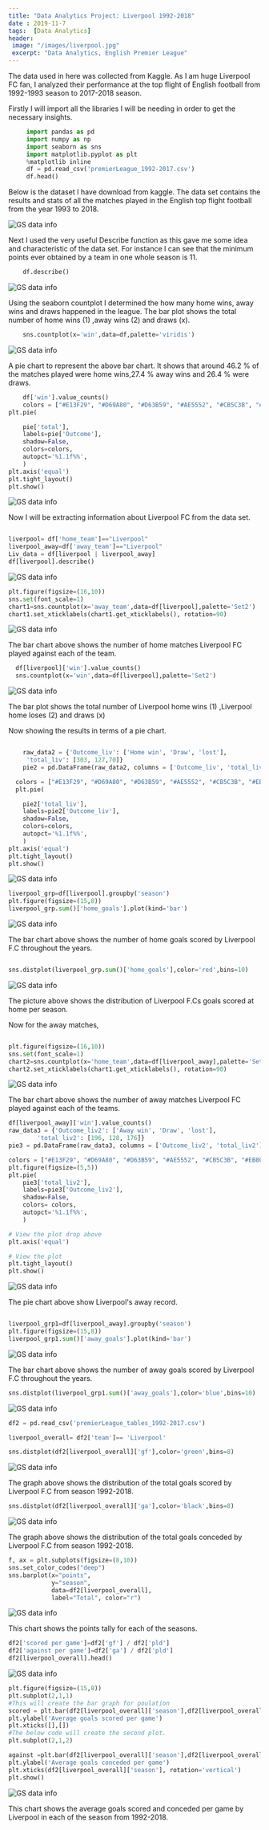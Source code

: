 ```yaml
---
title: "Data Analytics Project: Liverpool 1992-2018"
date : 2019-11-7
tags:  [Data Analytics]
header:
 image: "/images/liverpool.jpg"
 excerpt: "Data Analytics, English Premier League"
---
```

The data used in here was collected from Kaggle. As I am huge Liverpool FC fan, I analyzed their performance at the top flight of English football from 1992-1993 season to 2017-2018 season.

Firstly I will import all the  libraries I will be needing in order to get the  necessary insights.
```python
     import pandas as pd
     import numpy as np
     import seaborn as sns
     import matplotlib.pyplot as plt
     %matplotlib inline
     df = pd.read_csv('premierLeague_1992-2017.csv')
     df.head()
```

Below is the dataset I have download from kaggle. The data set contains the results and stats of all the matches played in the English top flight football from the year 1993 to 2018.

<img src="{{ site.url }}{{ site.baseurl }}/images/EPL/datatable.JPG" alt=" GS data info">

Next I used the very useful Describe function as this gave me some idea and characteristic of the data set. For instance I can see that the minimum points ever obtained by a team in one whole season is 11.

```python
    df.describe()
```
<img src="{{ site.url }}{{ site.baseurl }}/images/EPL/datatable describe.JPG" alt=" GS data info">

Using the seaborn countplot  I determined the how many home wins, away wins and draws happened in the league. The bar plot shows the total number of home wins (1) ,away wins (2) and draws (x).

```python
    sns.countplot(x='win',data=df,palette='viridis')
```
<img src="{{ site.url }}{{ site.baseurl }}/images/EPL/reslults.JPG" alt=" GS data info">

A pie chart to represent the above bar chart. It shows that around 46.2 % of the matches played were home wins,27.4 % away wins and 26.4 % were draws.
```python
    df['win'].value_counts()
    colors = ["#E13F29", "#D69A80", "#D63B59", "#AE5552", "#CB5C3B", "#EB8076", "#96624E"]
plt.pie(

    pie['total'],
    labels=pie['Outcome'],
    shadow=False,
    colors=colors,
    autopct='%1.1f%%',
    )
plt.axis('equal')
plt.tight_layout()
plt.show()
```
<img src="{{ site.url }}{{ site.baseurl }}/images/EPL/Pieresults.JPG" alt=" GS data info">

Now I will be extracting information about Liverpool FC from the data set.


```python

liverpool= df['home_team']=="Liverpool"
liverpool_away=df['away_team']=="Liverpool"
Liv_data = df[liverpool | liverpool_away]
df[liverpool].describe()
```

<img src="{{ site.url }}{{ site.baseurl }}/images/EPL/liverpool describe.JPG" alt=" GS data info">


```python
plt.figure(figsize=(16,10))
sns.set(font_scale=1)
chart1=sns.countplot(x='away_team',data=df[liverpool],palette='Set2')
chart1.set_xticklabels(chart1.get_xticklabels(), rotation=90)
```

<img src="{{ site.url }}{{ site.baseurl }}/images/EPL/liverpoolhomegoals.JPG" alt=" GS data info">

The bar chart above shows the number of home matches Liverpool FC played against each of the team.

```python  
  df[liverpool]['win'].value_counts()
  sns.countplot(x='win',data=df[liverpool],palette='Set2')
```
<img src="{{ site.url }}{{ site.baseurl }}/images/EPL/liverpoolhomeresult.JPG" alt=" GS data info">

The bar plot shows the total number of Liverpool home wins (1) ,Liverpool home loses (2) and draws (x)

Now showing the results in terms of a pie chart.

```python

    raw_data2 = {'Outcome_liv': ['Home win', 'Draw', 'lost'],
     'total_liv': [303, 127,70]}
    pie2 = pd.DataFrame(raw_data2, columns = ['Outcome_liv', 'total_liv'])
```
```python
  colors = ["#E13F29", "#D69A80", "#D63B59", "#AE5552", "#CB5C3B", "#EB8076", "#96624E"]
  plt.pie(

    pie2['total_liv'],
    labels=pie2['Outcome_liv'],
    shadow=False,
    colors=colors,
    autopct='%1.1f%%',
    )
plt.axis('equal')
plt.tight_layout()
plt.show()
```
<img src="{{ site.url }}{{ site.baseurl }}/images/EPL/liverpoolhomepie.JPG" alt=" GS data info">

```python
liverpool_grp=df[liverpool].groupby('season')
plt.figure(figsize=(15,8))
liverpool_grp.sum()['home_goals'].plot(kind='bar')
```
<img src="{{ site.url }}{{ site.baseurl }}/images/EPL/liverpoolhomeg.JPG" alt=" GS data info">

The bar chart above shows the number of home goals scored by Liverpool F.C throughout the years.

```python

sns.distplot(liverpool_grp.sum()['home_goals'],color='red',bins=10)

```
<img src="{{ site.url }}{{ site.baseurl }}/images/EPL/livhomedist.JPG" alt=" GS data info">

The picture above shows the distribution of Liverpool F.Cs goals scored at home per season.

Now for the away matches,
```python

plt.figure(figsize=(16,10))
sns.set(font_scale=1)
chart2=sns.countplot(x='home_team',data=df[liverpool_away],palette='Set1')
chart2.set_xticklabels(chart1.get_xticklabels(), rotation=90)

```

<img src="{{ site.url }}{{ site.baseurl }}/images/EPL/liverpoolawaygames.JPG" alt=" GS data info">

The bar chart above shows the number of away matches Liverpool FC played against each of the teams.


```python
df[liverpool_away]['win'].value_counts()
raw_data3 = {'Outcome_liv2': ['Away win', 'Draw', 'lost'],
        'total_liv2': [196, 128, 176]}
pie3 = pd.DataFrame(raw_data3, columns = ['Outcome_liv2', 'total_liv2'])
```
```python
colors = ["#E13F29", "#D69A80", "#D63B59", "#AE5552", "#CB5C3B", "#EB8076", "#96624E"]
plt.figure(figsize=(5,5))
plt.pie(
    pie3['total_liv2'],
    labels=pie3['Outcome_liv2'],
    shadow=False,
    colors= colors,
    autopct='%1.1f%%',
    )

# View the plot drop above
plt.axis('equal')

# View the plot
plt.tight_layout()
plt.show()
```
<img src="{{ site.url }}{{ site.baseurl }}/images/EPL/liverpoolawaypie.JPG" alt=" GS data info">

The pie chart above show Liverpool's away record.

```python

liverpool_grp1=df[liverpool_away].groupby('season')
plt.figure(figsize=(15,8))
liverpool_grp1.sum()['away_goals'].plot(kind='bar')

```
<img src="{{ site.url }}{{ site.baseurl }}/images/EPL/liverpoolawayg.JPG" alt=" GS data info">

The bar chart above shows the number of away goals scored by Liverpool F.C throughout the years.

```python
sns.distplot(liverpool_grp1.sum()['away_goals'],color='blue',bins=10)
```
<img src="{{ site.url }}{{ site.baseurl }}/images/EPL/liverpoolawaygoaldist.JPG" alt=" GS data info">

```python
df2 = pd.read_csv('premierLeague_tables_1992-2017.csv')
```
```python
liverpool_overall= df2['team']== 'Liverpool'
```
```python
sns.distplot(df2[liverpool_overall]['gf'],color='green',bins=8)
```
<img src="{{ site.url }}{{ site.baseurl }}/images/EPL/goalscored.JPG" alt=" GS data info">

The graph above shows the distribution of the total goals scored by Liverpool F.C from season 1992-2018.
```python
sns.distplot(df2[liverpool_overall]['ga'],color='black',bins=8)
```
<img src="{{ site.url }}{{ site.baseurl }}/images/EPL/goalagainst.JPG" alt=" GS data info">

The graph above shows the distribution of the total goals conceded by Liverpool F.C from season 1992-2018.

```python
f, ax = plt.subplots(figsize=(8,10))
sns.set_color_codes("deep")
sns.barplot(x="points",
            y="season",
            data=df2[liverpool_overall],
            label="Total", color="r")
```

<img src="{{ site.url }}{{ site.baseurl }}/images/EPL/liverpoolpointstally.JPG" alt=" GS data info">

This chart shows the points tally for each of the seasons.

```python
df2['scored per game']=df2['gf'] / df2['pld']
df2['against per game']=df2['ga'] / df2['pld']
df2[liverpool_overall].head()
```

<img src="{{ site.url }}{{ site.baseurl }}/images/EPL/pergame.JPG" alt=" GS data info">

```python
plt.figure(figsize=(15,8))
plt.subplot(2,1,1)
#This will create the bar graph for poulation
scored = plt.bar(df2[liverpool_overall]['season'],df2[liverpool_overall]['scored per game'])
plt.ylabel('Average goals scored per game')
plt.xticks([],[])
#The below code will create the second plot.
plt.subplot(2,1,2)

against =plt.bar(df2[liverpool_overall]['season'],df2[liverpool_overall]['against per game'])
plt.ylabel('Average goals conceded per game')
plt.xticks(df2[liverpool_overall]['season'], rotation='vertical')
plt.show()
```

<img src="{{ site.url }}{{ site.baseurl }}/images/EPL/pergamegraph.JPG" alt=" GS data info">

This chart shows the average goals scored and conceded per game by Liverpool in each of the season from 1992-2018.
